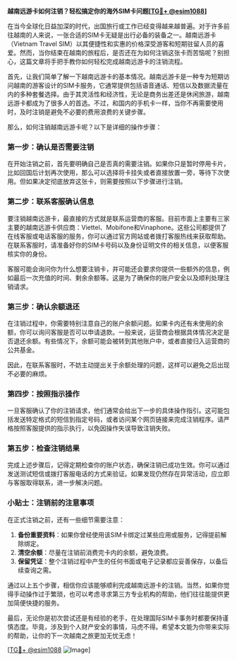 **越南远游卡如何注销？轻松搞定你的海外SIM卡问题[[TG💪+ @esim1088](https://t.me/s/esim1088)]**

在当今全球化日益加深的时代，出国旅行或工作已经变得越来越普遍。对于许多前往越南的人来说，一张合适的SIM卡无疑是出行必备的装备之一。越南远游卡（Vietnam Travel SIM）以其便捷性和实惠的价格深受游客和短期驻留人员的喜爱。然而，当你结束在越南的旅程后，是否还在为如何注销这张卡而苦恼呢？别担心，这篇文章将手把手教你如何轻松完成越南远游卡的注销流程。

首先，让我们简单了解一下越南远游卡的基本情况。越南远游卡是一种专为短期访问越南的游客设计的SIM卡服务，它通常提供包括语音通话、短信以及数据流量在内的多种套餐选择。由于其灵活性和经济性，无论是商务出差还是休闲旅游，越南远游卡都成为了很多人的首选。不过，和国内的手机卡一样，当你不再需要使用时，及时注销是避免不必要的费用浪费的关键步骤。

那么，如何注销越南远游卡呢？以下是详细的操作步骤：

### **第一步：确认是否需要注销**
在开始注销之前，首先要明确自己是否真的需要注销。如果你只是暂时停用卡片，比如回国后计划再次使用，那么可以选择将卡挂失或者直接放置一旁，等待下次使用。但如果决定彻底放弃这张卡，则需要按照以下步骤进行注销。

### **第二步：联系客服确认信息**
要注销越南远游卡，最直接的方式就是联系运营商的客服。目前市面上主要有三家主要的越南远游卡供应商：Viettel、Mobifone和Vinaphone。这些公司都提供了在线客服或电话客服的服务，你可以通过官方网站或者拨打客服热线来获取帮助。在联系客服时，请准备好你的SIM卡号码以及身份证明文件的相关信息，以便客服核实你的身份。

客服可能会询问你为什么想要注销卡，并可能还会要求你提供一些额外的信息，例如最后一次充值的时间、剩余余额等。这是为了确保你的账户安全以及顺利处理注销请求。

### **第三步：确认余额退还**
在注销过程中，你需要特别注意自己的账户余额问题。如果卡内还有未使用的余额，你可以询问客服是否可以申请退款。一般来说，运营商会根据具体情况决定是否退还余额。有些情况下，余额可能会被转到其他账户中，或者直接归入运营商的公共基金。

因此，在联系客服时，不妨主动提出关于余额处理的问题，这样可以避免之后出现不必要的麻烦。

### **第四步：按照指示操作**
一旦客服确认了你的注销请求，他们通常会给出下一步的具体操作指引。这可能包括发送特定格式的短信到指定号码，或者访问某个网页链接来完成注销程序。请严格按照客服提供的指示执行，以免因操作失误导致注销失败。

### **第五步：检查注销结果**
完成上述步骤后，记得定期检查你的账户状态，确保注销已成功生效。你可以通过发送测试短信或拨打客服电话的方式来验证。如果发现仍然存在异常活动，应立即与客服取得联系，进一步解决问题。

### **小贴士：注销前的注意事项**
在正式注销之前，还有一些细节需要注意：
1. **备份重要资料**：如果你曾经使用该SIM卡绑定过某些应用或服务，记得提前解除绑定。
2. **清空余额**：尽量在注销前消费完卡内的余额，避免浪费。
3. **保留凭证**：整个注销过程中产生的任何书面或电子记录都应妥善保存，以备后续查询之需。

通过以上五个步骤，相信你应该能够顺利完成越南远游卡的注销。当然，如果你觉得手动操作过于繁琐，也可以考虑寻求第三方专业机构的帮助，他们往往能提供更加简便快捷的服务。

最后，无论你是初次尝试还是有经验的老手，在处理国际SIM卡事务时都要保持谨慎态度。毕竟，涉及到个人财产安全的事情，马虎不得。希望本文能为你带来实际的帮助，让你的下一次越南之旅更加无忧无虑！

[[TG💪+ @esim1088](https://t.me/s/esim1088) ![Image](https://i.postimg.cc/4NQfJmqS/Snipaste-2025-05-13-00-14-12.png)]